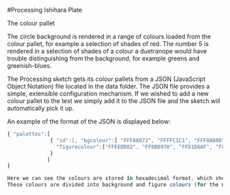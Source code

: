 #Processing Ishihara Plate

The colour pallet

The circle background is rendered in a range of colours loaded from the colour pallet, for example a selection of shades of red. 
The number 5 is rendered in a selection of shades of a colour a duetranope would have trouble distinguishing from the background, 
for example greens and greenish-blues.

The Processing sketch gets its colour pallets from a JSON (JavaScript Object Notation) file located in the data folder. 
The JSON file provides a simple, extensible configuration mechanism. If we wished to add a new colour pallet to the test 
we simply add it to the JSON file and the sketch will automatically pick it up.

An example of the format of the JSON is displayed below:

```javascript
{ "palettes":[
              { "id":1, "bgcolour":[ "FFFA8072", "FFFFC1C1", "FFF08080"], 
                "figurecolour":["FFEEDD82", "FF8B8970", "FFD1D6AF", "FFCDC9A5", "FF9CAA94", "FF9CAB9A"]
              } 
             ]
} 

Here we can see the colours are stored in hexadecimal format, which should be familiar to those who work with CSS (Cascading Style Sheets).
These colours are divided into background and figure colours (for the number 5).
